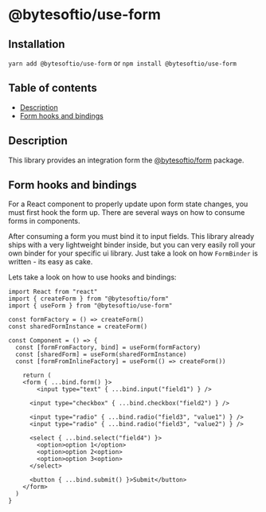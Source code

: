 # @bytesoftio/use-form

## Installation

`yarn add @bytesoftio/use-form` or `npm install @bytesoftio/use-form`

## Table of contents

<!-- START doctoc generated TOC please keep comment here to allow auto update -->
<!-- DON'T EDIT THIS SECTION, INSTEAD RE-RUN doctoc TO UPDATE -->


- [Description](#description)
- [Form hooks and bindings](#form-hooks-and-bindings)

<!-- END doctoc generated TOC please keep comment here to allow auto update -->

## Description

This library provides an integration form the [@bytesoftio/form](https://github.com/bytesoftio/form) package.

## Form hooks and bindings

For a React component to properly update upon form state changes, you must first hook the form up. There are several ways on how to consume forms in components.

After consuming a form you must bind it to input fields. This library already ships with a very lightweight binder inside, but you can very easily roll your own binder for your specific ui library. Just take a look on how `FormBinder`  is written - its easy as cake.

Lets take a look on how to use hooks and bindings:

```tsx
import React from "react"
import { createForm } from "@bytesoftio/form"
import { useForm } from "@bytesoftio/use-form"

const formFactory = () => createForm()
const sharedFormInstance = createForm()

const Component = () => {
  const [formFromFactory, bind] = useForm(formFactory)
  const [sharedForm] = useForm(sharedFormInstance)
  const [formFromInlineFactory] = useForm(() => createForm())
  
	return (
    <form { ...bind.form() }>
    	<input type="text" { ...bind.input("field1") } />
    	
      <input type="checkbox" { ...bind.checkbox("field2") } />
      
      <input type="radio" { ...bind.radio("field3", "value1") } />
      <input type="radio" { ...bind.radio("field3", "value2") } />
      
      <select { ...bind.select("field4") }>
        <option>option 1</option>
        <option>option 2<option>
        <option>option 3<option>
      </select>
          
      <button { ...bind.submit() }>Submit</button>
    </form>
  )
}
```


